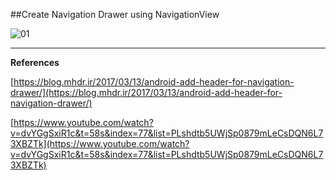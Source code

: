 ##Create Navigation Drawer using NavigationView

![01](https://raw.githubusercontent.com/mhdr/AndroidSamples/master/046/images/Android%20Emulator%20-%20Nexus_5_API_25%3A5554_001.png  "01")

***

**References**

[https://blog.mhdr.ir/2017/03/13/android-add-header-for-navigation-drawer/](https://blog.mhdr.ir/2017/03/13/android-add-header-for-navigation-drawer/) 

[https://www.youtube.com/watch?v=dvYGgSxiR1c&t=58s&index=77&list=PLshdtb5UWjSp0879mLeCsDQN6L73XBZTk](https://www.youtube.com/watch?v=dvYGgSxiR1c&t=58s&index=77&list=PLshdtb5UWjSp0879mLeCsDQN6L73XBZTk) 